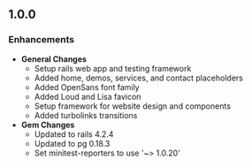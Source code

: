 ## 1.0.0

### Enhancements
- **General Changes**
  - Setup rails web app and testing framework
  - Added home, demos, services, and contact placeholders
  - Added OpenSans font family
  - Added Loud and Lisa favicon
  - Setup framework for website design and components
  - Added turbolinks transitions
- **Gem Changes**
  - Updated to rails 4.2.4
  - Updated to pg 0.18.3
  - Set minitest-reporters to use '~> 1.0.20'
